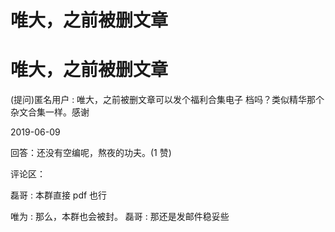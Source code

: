 # 唯大，之前被删文章

# 唯大，之前被删文章

(提问)匿名用户 : 唯大，之前被删文章可以发个福利合集电子 档吗？类似精华那个杂文合集一样。感谢

2019-06-09

回答：还没有空编呢，熬夜的功夫。(1 赞)

评论区：

磊哥 : 本群直接 pdf 也行

唯为 : 那么，本群也会被封。 磊哥 : 那还是发邮件稳妥些